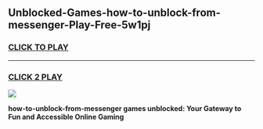 
## Unblocked-Games-how-to-unblock-from-messenger-Play-Free-5w1pj
<h3>
<a href="https://premium76.site?title=how-to-unblock-from-messenger&ref=21A">CLICK TO PLAY</a></h3>
<hr>

<h3>
<a href="https://premium76.site?title=how-to-unblock-from-messenger&ref=21A">CLICK 2 PLAY</a>
  
</h3>

<a href="https://premium76.site?title=how-to-unblock-from-messenger&ref=21A"><img src="https://clearcache.store/games.png"></a>


**how-to-unblock-from-messenger games unblocked: Your Gateway to Fun and Accessible Online Gaming**
